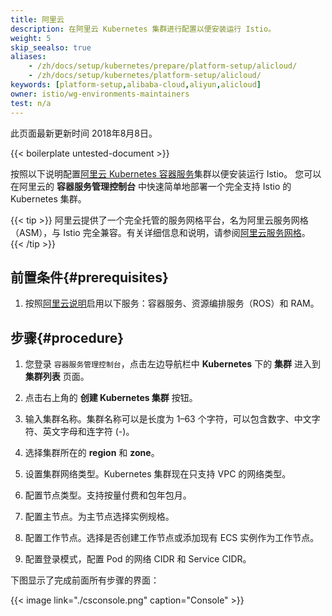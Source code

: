 ```yaml
---
title: 阿里云
description: 在阿里云 Kubernetes 集群进行配置以便安装运行 Istio。
weight: 5
skip_seealso: true
aliases:
    - /zh/docs/setup/kubernetes/prepare/platform-setup/alicloud/
    - /zh/docs/setup/kubernetes/platform-setup/alicloud/
keywords: [platform-setup,alibaba-cloud,aliyun,alicloud]
owner: istio/wg-environments-maintainers
test: n/a
---
```


此页面最新更新时间 2018年8月8日。

{{< boilerplate untested-document >}}

按照以下说明配置[阿里云 Kubernetes 容器服务](https://www.alibabacloud.com/zh/product/kubernetes)集群以便安装运行 Istio。
您可以在阿里云的 **容器服务管理控制台** 中快速简单地部署一个完全支持 Istio 的 Kubernetes 集群。

{{< tip >}}
阿里云提供了一个完全托管的服务网格平台，名为阿里云服务网格（ASM），与 Istio 完全兼容。有关详细信息和说明，请参阅[阿里云服务网格](https://www.alibabacloud.com/help/zh/alibaba-cloud-service-mesh/latest/what-is-asm)。
{{< /tip >}}

## 前置条件{#prerequisites}

1. 按照[阿里云说明](https://www.alibabacloud.com/help/zh/container-service-for-kubernetes/latest/create-an-ack-managed-cluster)启用以下服务：容器服务、资源编排服务（ROS）和 RAM。

## 步骤{#procedure}

1. 您登录 `容器服务管理控制台`，点击左边导航栏中 **Kubernetes** 下的 **集群** 进入到 **集群列表** 页面。

1. 点击右上角的 **创建 Kubernetes 集群** 按钮。

1. 输入集群名称。集群名称可以是长度为 1–63 个字符，可以包含数字、中文字符、英文字母和连字符 (-)。

1. 选择集群所在的 **region** 和 **zone**。

1. 设置集群网络类型。Kubernetes 集群现在只支持 VPC 的网络类型。

1. 配置节点类型。支持按量付费和包年包月。

1. 配置主节点。为主节点选择实例规格。

1. 配置工作节点。选择是否创建工作节点或添加现有 ECS 实例作为工作节点。

1. 配置登录模式，配置 Pod 的网络 CIDR 和 Service CIDR。

下图显示了完成前面所有步骤的界面：

{{< image link="./csconsole.png" caption="Console" >}}
